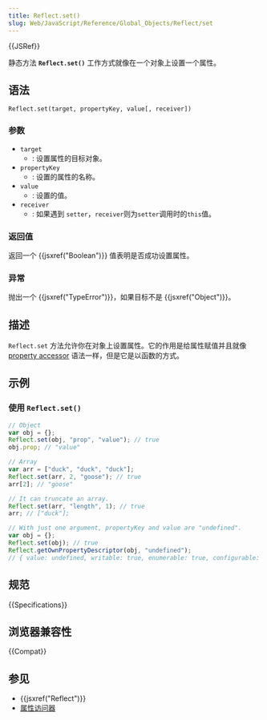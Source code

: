 ```yaml
---
title: Reflect.set()
slug: Web/JavaScript/Reference/Global_Objects/Reflect/set
---
```


{{JSRef}}

静态方法 **`Reflect.set()`** 工作方式就像在一个对象上设置一个属性。

## 语法

```plain
Reflect.set(target, propertyKey, value[, receiver])
```

### 参数

- `target`
  - : 设置属性的目标对象。
- `propertyKey`
  - : 设置的属性的名称。
- `value`
  - : 设置的值。
- `receiver`
  - : 如果遇到 `setter`，`receiver`则为`setter`调用时的`this`值。

### 返回值

返回一个 {{jsxref("Boolean")}} 值表明是否成功设置属性。

### 异常

抛出一个 {{jsxref("TypeError")}}，如果目标不是 {{jsxref("Object")}}。

## 描述

`Reflect.set` 方法允许你在对象上设置属性。它的作用是给属性赋值并且就像 [property accessor](/zh-CN/docs/Web/JavaScript/Reference/Operators/Property_accessors) 语法一样，但是它是以函数的方式。

## 示例

### 使用 `Reflect.set()`

```js
// Object
var obj = {};
Reflect.set(obj, "prop", "value"); // true
obj.prop; // "value"

// Array
var arr = ["duck", "duck", "duck"];
Reflect.set(arr, 2, "goose"); // true
arr[2]; // "goose"

// It can truncate an array.
Reflect.set(arr, "length", 1); // true
arr; // ["duck"];

// With just one argument, propertyKey and value are "undefined".
var obj = {};
Reflect.set(obj); // true
Reflect.getOwnPropertyDescriptor(obj, "undefined");
// { value: undefined, writable: true, enumerable: true, configurable: true }
```

## 规范

{{Specifications}}

## 浏览器兼容性

{{Compat}}

## 参见

- {{jsxref("Reflect")}}
- [属性访问器](/zh-CN/docs/Web/JavaScript/Reference/Operators/Property_accessors)
